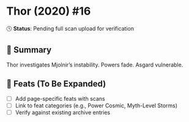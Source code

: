 # Thor (2020) #16

🕓 **Status**: Pending full scan upload for verification


## 📖 Summary
Thor investigates Mjolnir’s instability. Powers fade. Asgard vulnerable.

## 🔹 Feats (To Be Expanded)
- [ ] Add page-specific feats with scans
- [ ] Link to feat categories (e.g., Power Cosmic, Myth-Level Storms)
- [ ] Verify against existing archive entries